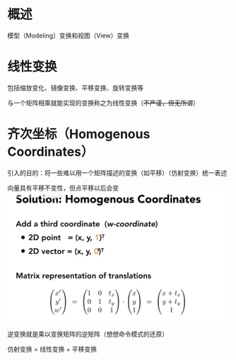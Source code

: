 # 概述
模型（Modeling）变换和视图（View）变换

# 线性变换
包括缩放变化、镜像变换、平移变换、旋转变换等

与一个矩阵相乘就能实现的变换称之为线性变换（~~不严谨，但无所谓~~）

# 齐次坐标（Homogenous Coordinates）
引入的目的：将一些难以用一个矩阵描述的变换（如平移）（仿射变换）统一表述

向量具有平移不变性，但点平移以后会变
![图片](./Image/03_01.png)

逆变换就是乘以变换矩阵的逆矩阵（想想命令模式的还原）

仿射变换 = 线性变换 + 平移变换
